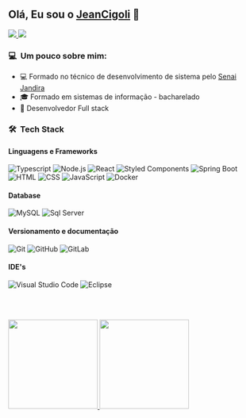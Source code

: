 ## Olá, Eu sou o [JeanCigoli](https://jeancigoli.vercel.app/) 👋

<p align="left">
  <a href="https://jeancigoli.vercel.app/" alt="Instagram">
    <img src="https://img.shields.io/badge/-Site pessoal-6610F2?style=for-the-badge&logo=Instagram&logoColor=FFFFFF&link=https://jeancigoli.vercel.app"/>
  </a>
  
  <a href="https://www.linkedin.com/in/cigoli/" alt="Linkedin">
    <img src="https://img.shields.io/badge/-Linkedin-6610F2?style=for-the-badge&logo=Linkedin&logoColor=FFFFFF&link=https://www.linkedin.com/in/cigoli"/>
  </a>
</p>

### 💻 &nbsp;Um pouco sobre mim:

- 💻 Formado no técnico de desenvolvimento de sistema pelo [Senai Jandira](https://jandira.sp.senai.br/curso/85566/127/tecnico-de-desenvolvimento-de-sistemas)
- 🎓 Formado em sistemas de informação - bacharelado
- 💪 Desenvolvedor Full stack

### 🛠 &nbsp;Tech Stack

#### Linguagens e Frameworks

![Typescript](https://img.shields.io/badge/TypeScript-007ACC?style=for-the-badge&logo=typescript&logoColor=white)
![Node.js](https://img.shields.io/badge/Node.js-43853D?style=for-the-badge&logo=ts-node&logoColor=white)
![React](https://img.shields.io/badge/React-20232A?style=for-the-badge&logo=react&logoColor=61DAFB)
![Styled Components](https://img.shields.io/badge/styled--components-DB7093?style=for-the-badge&logo=styled-components&logoColor=white)
![Spring Boot](https://img.shields.io/badge/Spring--Boot-6DB33F?style=for-the-badge&logo=spring&logoColor=white)
![HTML](https://img.shields.io/badge/HTML5-E34F26?style=for-the-badge&logo=html5&logoColor=white)
![CSS](https://img.shields.io/badge/CSS3-1572B6?style=for-the-badge&logo=css3&logoColor=white)
![JavaScript](https://img.shields.io/badge/JavaScript-F7DF1E?style=for-the-badge&logo=javascript&logoColor=black)
![Docker](https://img.shields.io/badge/DOCKER-1572B6?style=for-the-badge&logo=docker&logoColor=white)

#### Database

![MySQL](https://img.shields.io/badge/MySQL-00000F?style=for-the-badge&logo=mysql&logoColor=white)
![Sql Server](https://img.shields.io/badge/SqlServer-003B57?style=for-the-badge&logo=microsoft-sql-server&logoColor=white)

#### Versionamento e documentação

![Git](https://img.shields.io/badge/Git-F05032?style=for-the-badge&logo=git&logoColor=white)
![GitHub](https://img.shields.io/badge/GitHub-100000?style=for-the-badge&logo=github&logoColor=white)
![GitLab](https://img.shields.io/badge/GitLab-330F63?style=for-the-badge&logo=gitlab&logoColor=white)

#### IDE's

![Visual Studio Code](https://img.shields.io/badge/Visual_Studio_Code-0078D4?style=for-the-badge&logo=visual%20studio%20code&logoColor=white)
![Eclipse](https://img.shields.io/badge/Eclipse-2C2255?style=for-the-badge&logo=eclipse&logoColor=white)

<br />
<br />

<p>
<a href="https://github.com/JeanCigoli">
  <img height="180em" src="https://github-readme-stats.vercel.app/api?username=JeanCigoli&show_icons=true&theme=dracula" />
  <img height="180em" src="https://github-readme-stats-eight-theta.vercel.app/api/top-langs/?username=JeanCigoli&theme=dracula&layout=compact&exclude_lang=java+r" />
</a>
</p>
